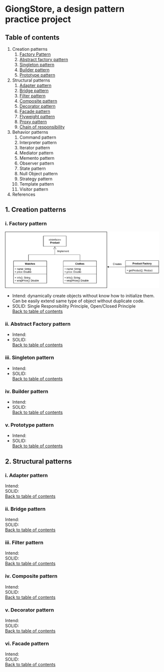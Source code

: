 # GiongStore, a design pattern practice project

## Table of contents
1. Creation patterns
    1. [Factory Pattern](#i-factory-pattern)
    2. [Abstract factory pattern](#ii-abstract-factory-pattern)
    3. [Singleton pattern](#iii-singleton-pattern)
    4. [Builder pattern](#iv-builder-pattern)
    5. [Prototype pattern](#v-prototype-pattern)
2. Structural patterns
    1. [Adapter pattern](#i-factory-pattern)
    2. [Bridge pattern](#ii-factory-pattern)
    3. [Filter pattern](#iii-factory-pattern)
    4. [Composite pattern](#iv-factory-pattern)
    5. [Decorator pattern](#v-factory-pattern)
    6. [Facade pattern](#vi-factory-pattern)
    7. [Flyweight pattern](#vii-factory-pattern)
    8. [Proxy pattern](#viii-factory-pattern)
    9. [Chain of responsibility](#ix-factory-pattern)
3. Behavior patterns
    1. Command pattern
    2. Interpreter pattern
    3. Iterator pattern
    4. Mediator pattern
    5. Memento pattern
    6. Observer pattern
    7. State pattern
    8. Null Object pattern
    9. Strategy pattern
    10. Template pattern
    11. Visitor pattern
4. References


## 1. Creation patterns
### i. Factory pattern
![alt text](../img/Factory2.png)  
- Intend: dynamically create objects without know how to initialize them. Can be easily extend same type of object without duplicate code.  
- SOLID: Single Responsibility Principle, Open/Closed Principle     
[Back to table of contents](#table-of-contents)  

### ii. Abstract Factory pattern
- Intend:  
- SOLID:  
[Back to table of contents](#table-of-contents)

### iii. Singleton pattern
- Intend:  
- SOLID:  
[Back to table of contents](#table-of-contents)  

### iv. Builder pattern
- Intend:  
- SOLID:  
[Back to table of contents](#table-of-contents)  

### v. Prototype pattern
- Intend:  
- SOLID:  
[Back to table of contents](#table-of-contents)  

## 2. Structural patterns
### i. Adapter pattern
Intend:  
SOLID:  
[Back to table of contents](#table-of-contents)  

### ii. Bridge pattern
Intend:  
SOLID:  
[Back to table of contents](#table-of-contents)  

### iii. Filter pattern
Intend:  
SOLID:  
[Back to table of contents](#table-of-contents)  

### iv. Composite pattern
Intend:  
SOLID:  
[Back to table of contents](#table-of-contents)  

### v. Decorator pattern
Intend:  
SOLID:  
[Back to table of contents](#table-of-contents)  

### vi. Facade pattern
Intend:  
SOLID:  
[Back to table of contents](#table-of-contents)  